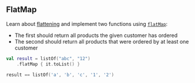 ## FlatMap

Learn about [flattening](https://kotlinlang.org/docs/collection-transformations.html#flatten)
and implement two functions using
[`flatMap`](https://kotlinlang.org/api/latest/jvm/stdlib/kotlin.collections/flat-map.html):
- The first should return all products the given customer has ordered
- The second should return all products that were ordered by at least one customer

```kotlin
val result = listOf("abc", "12")
    .flatMap { it.toList() }

result == listOf('a', 'b', 'c', '1', '2')
```
